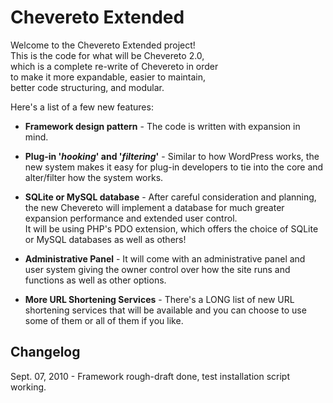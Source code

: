 Chevereto Extended
==================
Welcome to the Chevereto Extended project!<br>
This is the code for what will be Chevereto 2.0,<br>
which is a complete re-write of Chevereto in order<br>
to make it more expandable, easier to maintain,<br>
better code structuring, and modular.

Here's a list of a few new features:

  - **Framework design pattern** - The code is written with expansion in mind.

  - **Plug-in '*hooking*' and '*filtering*'** - Similar to how WordPress works, the new system makes it easy for plug-in developers to tie into the core and alter/filter how the system works.

  - **SQLite or MySQL database** - After careful consideration and planning, the new Chevereto will implement a database for much greater expansion performance and extended user control.<br>  It will be using PHP's PDO extension, which offers the choice of SQLite or MySQL databases as well as others!
  
  - **Administrative Panel** - It will come with an administrative panel and user system giving the owner control over how the site runs and functions as well as other options.

  - **More URL Shortening Services** - There's a LONG list of new URL shortening services that will be available and you can choose to use some of them or all of them if you like.


Changelog
---------
Sept. 07, 2010 - Framework rough-draft done, test installation script working.
